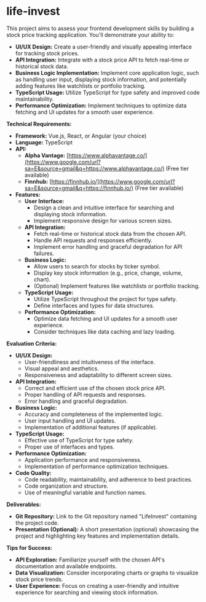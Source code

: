 # life-invest

This project aims to assess your frontend development skills by building a stock price tracking application. You'll demonstrate your ability to:

- **UI/UX Design:** Create a user-friendly and visually appealing interface for tracking stock prices.
- **API Integration:** Integrate with a stock price API to fetch real-time or historical stock data.
- **Business Logic Implementation:** Implement core application logic, such as handling user input, displaying stock information, and potentially adding features like watchlists or portfolio tracking.
- **TypeScript Usage:** Utilize TypeScript for type safety and improved code maintainability.
- **Performance Optimization:** Implement techniques to optimize data fetching and UI updates for a smooth user experience.

**Technical Requirements:**

- **Framework:** Vue.js, React, or Angular (your choice)
- **Language:** TypeScript
- **API:**
  - **Alpha Vantage:** [https://www.alphavantage.co/](https://www.google.com/url?sa=E&source=gmail&q=https://www.alphavantage.co/) (Free tier available)
  - **Finnhub:** [https://finnhub.io/](https://www.google.com/url?sa=E&source=gmail&q=https://finnhub.io/) (Free tier available)
- **Features:**
  - **User Interface:**
    - Design a clean and intuitive interface for searching and displaying stock information.
    - Implement responsive design for various screen sizes.
  - **API Integration:**
    - Fetch real-time or historical stock data from the chosen API.
    - Handle API requests and responses efficiently.
    - Implement error handling and graceful degradation for API failures.
  - **Business Logic:**
    - Allow users to search for stocks by ticker symbol.
    - Display key stock information (e.g., price, change, volume, chart).
    - (Optional) Implement features like watchlists or portfolio tracking.
  - **TypeScript Usage:**
    - Utilize TypeScript throughout the project for type safety.
    - Define interfaces and types for data structures.
  - **Performance Optimization:**
    - Optimize data fetching and UI updates for a smooth user experience.
    - Consider techniques like data caching and lazy loading.

**Evaluation Criteria:**

- **UI/UX Design:**
  - User-friendliness and intuitiveness of the interface.
  - Visual appeal and aesthetics.
  - Responsiveness and adaptability to different screen sizes.
- **API Integration:**
  - Correct and efficient use of the chosen stock price API.
  - Proper handling of API requests and responses.
  - Error handling and graceful degradation.
- **Business Logic:**
  - Accuracy and completeness of the implemented logic.
  - User input handling and UI updates.
  - Implementation of additional features (if applicable).
- **TypeScript Usage:**
  - Effective use of TypeScript for type safety.
  - Proper use of interfaces and types.
- **Performance Optimization:**
  - Application performance and responsiveness.
  - Implementation of performance optimization techniques.
- **Code Quality:**
  - Code readability, maintainability, and adherence to best practices.
  - Code organization and structure.
  - Use of meaningful variable and function names.

**Deliverables:**

- **Git Repository:** Link to the Git repository named "LifeInvest" containing the project code.
- **Presentation (Optional):** A short presentation (optional) showcasing the project and highlighting key features and implementation details.

**Tips for Success:**

- **API Exploration:** Familiarize yourself with the chosen API's documentation and available endpoints.
- **Data Visualization:** Consider incorporating charts or graphs to visualize stock price trends.
- **User Experience:** Focus on creating a user-friendly and intuitive experience for searching and viewing stock information.
